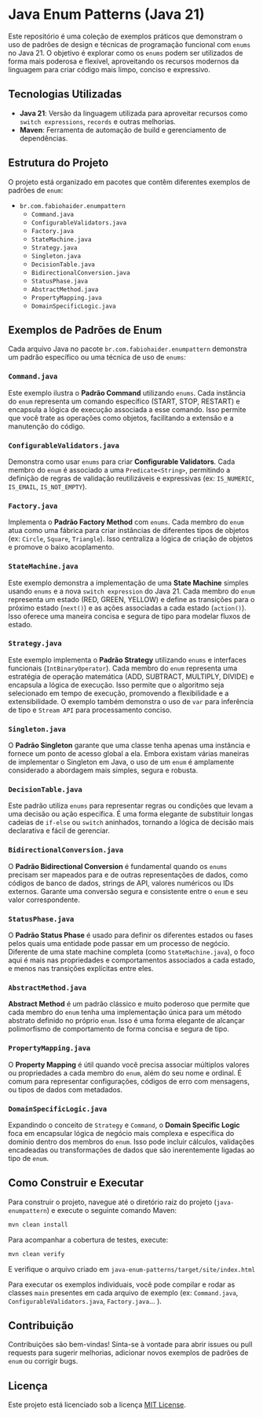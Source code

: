 # Java Enum Patterns (Java 21)

Este repositório é uma coleção de exemplos práticos que demonstram o uso de padrões de design e técnicas de programação funcional com `enums` no Java 21. O objetivo é explorar como os `enums` podem ser utilizados de forma mais poderosa e flexível, aproveitando os recursos modernos da linguagem para criar código mais limpo, conciso e expressivo.

## Tecnologias Utilizadas

*   **Java 21**: Versão da linguagem utilizada para aproveitar recursos como `switch expressions`, `records` e outras melhorias.
*   **Maven**: Ferramenta de automação de build e gerenciamento de dependências.

## Estrutura do Projeto

O projeto está organizado em pacotes que contêm diferentes exemplos de padrões de `enum`:

*   `br.com.fabiohaider.enumpattern`
    *   `Command.java`
    *   `ConfigurableValidators.java`
    *   `Factory.java`
    *   `StateMachine.java`
    *   `Strategy.java`
    *   `Singleton.java`
    *   `DecisionTable.java`
    *   `BidirectionalConversion.java`
    *   `StatusPhase.java`
    *   `AbstractMethod.java`
    *   `PropertyMapping.java`
    *   `DomainSpecificLogic.java`

## Exemplos de Padrões de Enum

Cada arquivo Java no pacote `br.com.fabiohaider.enumpattern` demonstra um padrão específico ou uma técnica de uso de `enums`:

### `Command.java`

Este exemplo ilustra o **Padrão Command** utilizando `enums`. Cada instância do `enum` representa um comando específico (START, STOP, RESTART) e encapsula a lógica de execução associada a esse comando. Isso permite que você trate as operações como objetos, facilitando a extensão e a manutenção do código.

### `ConfigurableValidators.java`

Demonstra como usar `enums` para criar **Configurable Validators**. Cada membro do `enum` é associado a uma `Predicate<String>`, permitindo a definição de regras de validação reutilizáveis e expressivas (ex: `IS_NUMERIC`, `IS_EMAIL`, `IS_NOT_EMPTY`).

### `Factory.java`

Implementa o **Padrão Factory Method** com `enums`. Cada membro do `enum` atua como uma fábrica para criar instâncias de diferentes tipos de objetos (ex: `Circle`, `Square`, `Triangle`). Isso centraliza a lógica de criação de objetos e promove o baixo acoplamento.

### `StateMachine.java`

Este exemplo demonstra a implementação de uma **State Machine** simples usando `enums` e a nova `switch expression` do Java 21. Cada membro do `enum` representa um estado (RED, GREEN, YELLOW) e define as transições para o próximo estado (`next()`) e as ações associadas a cada estado (`action()`). Isso oferece uma maneira concisa e segura de tipo para modelar fluxos de estado.

### `Strategy.java`

Este exemplo implementa o **Padrão Strategy** utilizando `enums` e interfaces funcionais (`IntBinaryOperator`). Cada membro do `enum` representa uma estratégia de operação matemática (ADD, SUBTRACT, MULTIPLY, DIVIDE) e encapsula a lógica de execução. Isso permite que o algoritmo seja selecionado em tempo de execução, promovendo a flexibilidade e a extensibilidade. O exemplo também demonstra o uso de `var` para inferência de tipo e `Stream API` para processamento conciso.

### `Singleton.java`

O **Padrão Singleton** garante que uma classe tenha apenas uma instância e fornece um ponto de acesso global a ela. Embora existam várias maneiras de implementar o Singleton em Java, o uso de um `enum` é amplamente considerado a abordagem mais simples, segura e robusta.

### `DecisionTable.java`

Este padrão utiliza `enums` para representar regras ou condições que levam a uma decisão ou ação específica. É uma forma elegante de substituir longas cadeias de `if-else` ou `switch` aninhados, tornando a lógica de decisão mais declarativa e fácil de gerenciar.

### `BidirectionalConversion.java`

O **Padrão Bidirectional Conversion** é fundamental quando os `enums` precisam ser mapeados para e de outras representações de dados, como códigos de banco de dados, strings de API, valores numéricos ou IDs externos. Garante uma conversão segura e consistente entre o `enum` e seu valor correspondente.

### `StatusPhase.java`

O **Padrão Status Phase** é usado para definir os diferentes estados ou fases pelos quais uma entidade pode passar em um processo de negócio. Diferente de uma state machine completa (como `StateMachine.java`), o foco aqui é mais nas propriedades e comportamentos associados a cada estado, e menos nas transições explícitas entre eles.

### `AbstractMethod.java`

**Abstract Method** é um padrão clássico e muito poderoso que permite que cada membro do `enum` tenha uma implementação única para um método abstrato definido no próprio `enum`. Isso é uma forma elegante de alcançar polimorfismo de comportamento de forma concisa e segura de tipo.


### `PropertyMapping.java`

O **Property Mapping** é útil quando você precisa associar múltiplos valores ou propriedades a cada membro do `enum`, além do seu nome e ordinal. É comum para representar configurações, códigos de erro com mensagens, ou tipos de dados com metadados.


### `DomainSpecificLogic.java`

Expandindo o conceito de `Strategy` e `Command`, o **Domain Specific Logic** foca em encapsular lógica de negócio mais complexa e específica do domínio dentro dos membros do `enum`. Isso pode incluir cálculos, validações encadeadas ou transformações de dados que são inerentemente ligadas ao tipo de `enum`.


## Como Construir e Executar

Para construir o projeto, navegue até o diretório raiz do projeto (`java-enumpattern`) e execute o seguinte comando Maven:

```bash
mvn clean install
```

Para acompanhar a cobertura de testes, execute:

```bash
mvn clean verify
```

E verifique o arquivo criado em `java-enum-patterns/target/site/index.html`

Para executar os exemplos individuais, você pode compilar e rodar as classes `main` presentes em cada arquivo de exemplo (ex: `Command.java`, `ConfigurableValidators.java`, `Factory.java`... ).

## Contribuição

Contribuições são bem-vindas! Sinta-se à vontade para abrir issues ou pull requests para sugerir melhorias, adicionar novos exemplos de padrões de `enum` ou corrigir bugs.

## Licença

Este projeto está licenciado sob a licença [MIT License](LICENSE).